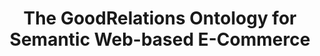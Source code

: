 ---
schema: default
title: The GoodRelations Ontology for Semantic Web-based E-Commerce
notes: >-
  The GoodRelations ontology provides the vocabulary for annotating e-commerce
  offerings (1) to sell, lease, repair, dispose, or maintain commodity products
  and (2) to provide commodity services
organization: DataScientia Foundation
resources:
  - name: GR.UAN.owl
    url: >-
      http://git.knowdive.disi.unitn.it:8080/knowledge/LiveKnowledge/SREP/GR-schema/input/raw/master/GR.UAN.owl
    format: owl
    description: >-
      The GoodRelations ontology provides the vocabulary for annotating
      e-commerce offerings (1) to sell, lease, repair, dispose, or maintain
      commodity products and (2) to provide commodity services
    license: Creative Commons
    status: Unannotated
    byteSize: '156.054'
    issued: '2011-10-01'
    language: en
    modified: '17 December 2020, 01:33 (UTC+01:00)'
    OntologyEngineeringTool: Protégé
    ontologyLanguage: owl
    ontologySyntax: rdf
    example: Unknown
    ReferenceLKRepository: SREP
    referenceOntology: Unknown
    referenceDatasets: Unknown
distribution: gr-owl
keyword: eBuisness
publisher: Unknown
category:
  - Upper-Level
versionNotes: '2017: Annual review - OK'
landingPage: 'http://www.heppnetz.de/ontologies/goodrelations/v1.html'
accessRigths: Public
creator: Martin Hepp
hasVersion: Unknown
isVersionOf: Unknown
issued: '2011-10-01'
modified: '17 December 2020, 01:33 (UTC+01:00)'
language: en
provenance: >-
  "(2014-03-27) Bernard Vatant: A de facto standard, now completely aligned with
  schema.org (2013-06-24) María Poveda-Villalón: A number of ontologies rely on
  gr to represent specific products. (2015-03-12) Bernard Vatant: Annual review
  - OK (2016-02-18) Ghislain Atemezing: Annual review - OK Provenancce from:
  LOV"
page: 'http://purl.org/goodrelations/v1'
wasGeneratedBy: Unknown
versionInfo: version v2011-10-01
formalityLevel: Teleontology
OntologyEngineeringMethodology: Unknown
acronym: gr
CompetencyQuestion: Unknown
preferredNamespacePrefix: goodrelations
toDoList: To completely annotate.
namespacesGenerated: Unknown
namespacesReused: Unknown
datasetLevel: Knowledge Level(L3-4)
spatialExtent: Unknown
temporalExtent: Unknown
datLicense: Creative Commons
DatOwner: Unknown
DatPublicationTimeStamp: Unknown
---